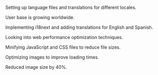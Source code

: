 Setting up language files and translations for different locales.

User base is growing worldwide.

Implementing i18next and adding translations for English and Spanish.

Looking into web performance optimization techniques.

Minifying JavaScript and CSS files to reduce file sizes.

Optimizing images to improve loading times.

Reduced image size by 40%.